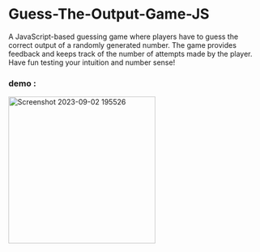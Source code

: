 # Guess-The-Output-Game-JS


A JavaScript-based guessing game where players have to guess the correct output of a randomly generated number. The game provides feedback and keeps track of the number of attempts made by the player. Have fun testing your intuition and number sense!


### demo :

<img width="290" alt="Screenshot 2023-09-02 195526" src="https://github.com/sahil-s-i/Guess-The-Output-Game-JS/assets/137802489/0c720aa3-ad10-4cc6-b0ba-86eb15c388f5">
